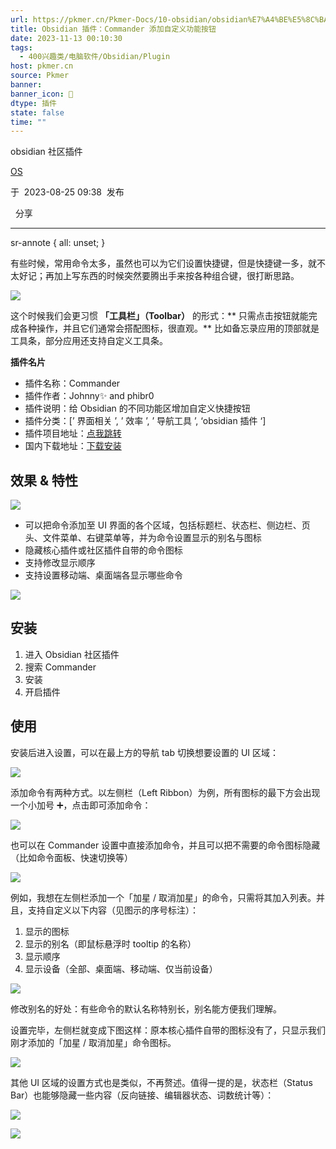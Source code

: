```yaml
---
url: https://pkmer.cn/Pkmer-Docs/10-obsidian/obsidian%E7%A4%BE%E5%8C%BA%E6%8F%92%E4%BB%B6/cmdr/
title: Obsidian 插件：Commander 添加自定义功能按钮
date: 2023-11-13 00:10:30
tags:
  - 400兴趣类/电脑软件/Obsidian/Plugin
host: pkmer.cn
source: Pkmer
banner: 
banner_icon: 🔖
dtype: 插件
state: false
time: ""
---
```

<div class="menu-toggle"> <SidebarToggle client:idle ></SidebarToggle> </div>

obsidian 社区插件

[OS](https://pkmer.cn/authors/os)

于  2023-08-25 09:38  发布

  分享

* * *

sr-annote { all: unset; }

有些时候，常用命令太多，虽然也可以为它们设置快捷键，但是快捷键一多，就不太好记；再加上写东西的时候突然要腾出手来按各种组合键，很打断思路。

![](https://cdn.pkmer.cn/covers/cmdr.PNG!pkmer)

这个时候我们会更习惯 **「工具栏」（Toolbar）** 的形式：** 只需点击按钮就能完成各种操作，并且它们通常会搭配图标，很直观。** 比如备忘录应用的顶部就是工具条，部分应用还支持自定义工具条。

**插件名片**

*   插件名称：Commander
*   插件作者：Johnny✨ and phibr0
*   插件说明：给 Obsidian 的不同功能区增加自定义快捷按钮
*   插件分类：[’ 界面相关 ’, ’ 效率 ’, ’ 导航工具 ’, ‘obsidian 插件 ‘]
*   插件项目地址：[点我跳转](https://github.com/phibr0/obsidian-commander)
*   国内下载地址：[下载安装](https://pkmer.cn/products/plugin/pluginMarket/?cmdr)

## 效果 & 特性

![](https://cdn.pkmer.cn/images/2a8274ffb1173e15fd4daa8b3dbd2904_MD5.png!pkmer)

*   可以把命令添加至 UI 界面的各个区域，包括标题栏、状态栏、侧边栏、页头、文件菜单、右键菜单等，并为命令设置显示的别名与图标
*   隐藏核心插件或社区插件自带的命令图标
*   支持修改显示顺序
*   支持设置移动端、桌面端各显示哪些命令

![](https://cdn.pkmer.cn/images/5f13fe26afa042919fba34c40853aced_MD5.png!pkmer)

## 安装

1.  进入 Obsidian 社区插件
2.  搜索 Commander
3.  安装
4.  开启插件

## 使用

安装后进入设置，可以在最上方的导航 tab 切换想要设置的 UI 区域：

![](https://cdn.pkmer.cn/images/ed839d7cc42cc3992941912b11a8b762_MD5.png!pkmer)

添加命令有两种方式。以左侧栏（Left Ribbon）为例，所有图标的最下方会出现一个小加号 ➕，点击即可添加命令：

![](https://cdn.pkmer.cn/images/43eeea466552f03f5f3ceb44db094ac7_MD5.png!pkmer)

也可以在 Commander 设置中直接添加命令，并且可以把不需要的命令图标隐藏（比如命令面板、快速切换等）

![](https://cdn.pkmer.cn/images/bb3edfc384236ecaa9a38793822761c3_MD5.png!pkmer)

例如，我想在左侧栏添加一个「加星 / 取消加星」的命令，只需将其加入列表。并且，支持自定义以下内容（见图示的序号标注）：

1.  显示的图标
2.  显示的别名（即鼠标悬浮时 tooltip 的名称）
3.  显示顺序
4.  显示设备（全部、桌面端、移动端、仅当前设备）

![](https://cdn.pkmer.cn/images/d5a62bdf5793309639c55d6a5b894588_MD5.png!pkmer)

修改别名的好处：有些命令的默认名称特别长，别名能方便我们理解。

设置完毕，左侧栏就变成下图这样：原本核心插件自带的图标没有了，只显示我们刚才添加的「加星 / 取消加星」命令图标。

![](https://cdn.pkmer.cn/images/b794ffde23fe57aac314b03eb417551c_MD5.png!pkmer)

其他 UI 区域的设置方式也是类似，不再赘述。值得一提的是，状态栏（Status Bar）也能够隐藏一些内容（反向链接、编辑器状态、词数统计等）：

![](https://cdn.pkmer.cn/images/43619a7bacf99ffab0ac97a0987fa861_MD5.png!pkmer)

![](https://user-images.githubusercontent.com/46250921/178547234-7566819b-ea3f-4e8e-8f88-a0f01d1ff270.svg)